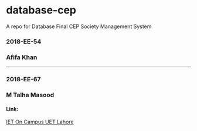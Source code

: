 # database-cep
A repo for Database Final CEP 
Society Management System
<h3>2018-EE-54</h3>
<h3>Afifa Khan</h3>

<hr>


<h3>2018-EE-67</h3>
<h3>M Talha Masood</h3>

<h4>Link:</h4>
<a href="https://extramail.pythonanywhere.com/">IET On Campus UET Lahore</a>
